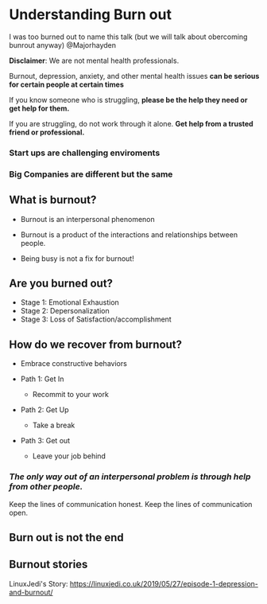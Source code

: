 # Understanding Burn out 

I was too burned out to name this talk (but we will talk about obercoming bunrout anyway)
@Majorhayden 

**Disclaimer**: We are not mental health professionals.

Burnout, depression, anxiety, and other mental health issues
**can be serious for certain people at certain times**

If you know someone who is struggling,
**please be the help they need or get help for them.**

If you are struggling, do not work through it alone.
**Get help from a trusted friend or professional.**

### Start ups are challenging enviroments



### Big Companies are different but the same 

## What is burnout?

* Burnout is an interpersonal phenomenon 
* Burnout is a product of the interactions and relationships between people.

* Being busy is not a fix for burnout! 

## Are you burned out?

* Stage 1: Emotional Exhaustion
* Stage 2: Depersonalization 
* Stage 3: Loss of Satisfaction/accomplishment

## How do we recover from burnout?

* Embrace constructive behaviors 

* Path 1: Get In 
    - Recommit to your work 
* Path 2: Get Up
    - Take a break 
* Path 3: Get out 
    - Leave your job behind 



### ***The only way out of an interpersonal problem is through help from other people.***
Keep the lines of communication honest.
Keep the lines of communication open.

## Burn out is not the end

## Burnout stories

LinuxJedi's Story: https://linuxjedi.co.uk/2019/05/27/episode-1-depression-and-burnout/
